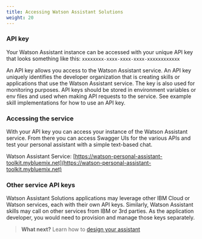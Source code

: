```yaml
---
title: Accessing Watson Assistant Solutions
weight: 20
---
```


### API key
Your Watson Assistant instance can be accessed with your unique API key that looks something like this:
`xxxxxxxx-xxxx-xxxx-xxxx-xxxxxxxxxxxx`

An API key allows you access to the Watson Assistant service.  An API key uniquely identifies the developer organization that is creating skills or applications that use the Watson Assistant service.  The key is also used for monitoring purposes. API keys should be stored in environment variables or env files and used when making API requests to the service.  See example skill implementations for how to use an API key.

### Accessing the service
With your API key you can access your instance of the Watson Assistant service. From there you can access Swagger UIs for the various APIs and test your personal assistant with a simple text-based chat.

Watson Assistant Service: [https://watson-personal-assistant-toolkit.mybluemix.net](https://watson-personal-assistant-toolkit.mybluemix.net)


### Other service API keys
Watson Assistant Solutions applications may leverage other IBM Cloud or Watson services, each with their own API keys. Similarly, Watson Assistant skills may call on other services from IBM or 3rd parties. As the application developer, you would need to provision and manage those keys separately.

>**What next?**  Learn how to [design your assistant]({{site.baseurl}}/design/how-to-design-your-assistant)

